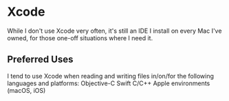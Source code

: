 # Xcode
While I don't use Xcode very often, it's still an IDE I install on every Mac I've owned, for those one-off situations where I need it.

## Preferred Uses
I tend to use Xcode when reading and writing files in/on/for the following languages and platforms:
Objective-C
Swift
C/C++
Apple environments (macOS, iOS)

